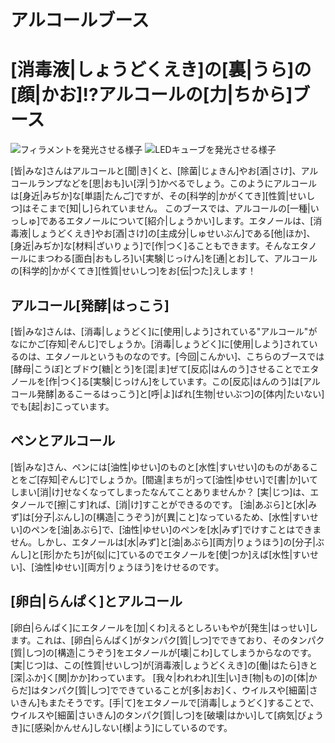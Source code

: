 # アルコールブース


# [消毒液|しょうどくえき]の[裏|うら]の[顔|かお]!?アルコールの[力|ちから]ブース


![フィラメントを発光させる様子](/img/light/灯り_ふぃらめんと.jpg)
![LEDキューブを発光させる様子](/img/light/灯り_LEDきゅーぶ.png)


[皆|みな]さんはアルコールと[聞|き]くと、[除菌|じょきん]やお[酒|さけ]、アルコールランプなどを[思|おも]い[浮|う]かべるでしょう。このようにアルコールは[身近|みぢか]な[単語|たんご]ですが、その[科学的|かがくてき][性質|せいしつ]はそこまで[知|し]られていません。
このブースでは、アルコールの[一種|いっしゅ]であるエタノールについて[紹介|しょうかい]します。エタノールは、[消毒液|しょうどくえき]やお[酒|さけ]の[主成分|しゅせいぶん]である[他|ほか]、[身近|みぢか]な[材料|ざいりょう]で[作|つく]ることもできます。そんなエタノールにまつわる[面白|おもしろ]い[実験|じっけん]を[通|とお]して、アルコールの[科学的|かがくてき][性質|せいしつ]をお[伝|つた]えします！





## アルコール[発酵|はっこう]

[皆|みな]さんは、[消毒|しょうどく]に[使用|しよう]されている"アルコール"がなにかご[存知|ぞんじ]でしょうか。[消毒|しょうどく]に[使用|しよう]されているのは、エタノールというものなのです。[今回|こんかい]、こちらのブースでは[酵母|こうぼ]とブドウ[糖|とう]を[混|ま]ぜて[反応|はんのう]させることでエタノールを[作|つく]る[実験|じっけん]をしています。この[反応|はんのう]は[アルコール発酵|あるこーるはっこう]と[呼|よ]ばれ[生物|せいぶつ]の[体内|たいない]でも[起|お]こっています。

## ペンとアルコール

[皆|みな]さん、ペンには[油性|ゆせい]のものと[水性|すいせい]のものがあることをご[存知|ぞんじ]でしょうか。[間違|まちが]って[油性|ゆせい]で[書|か]いてしまい[消|け]せなくなってしまったなんてことありませんか？
[実|じつ]は、エタノールで[擦|こす]れば、[消|け]すことができるのです。
[油|あぶら]と[水|みず]は[分子|ぶんし]の[構造|こうぞう]が[異|こと]なっているため、[水性|すいせい]のペンを[油|あぶら]で、[油性|ゆせい]のペンを[水|みず]でけすことはできません。しかし、エタノールは[水|みず]と[油|あぶら][両方|りょうほう]の[分子|ぶんし]と[形|かたち]が[似|に]ているのでエタノールを[使|つか]えば[水性|すいせい]、[油性|ゆせい][両方|りょうほう]をけせるのです。



## [卵白|らんぱく]とアルコール

[卵白|らんぱく]にエタノールを[加|くわ]えるとしろいもやが[発生|はっせい]します。これは、[卵白|らんぱく]がタンパク[質|しつ]でできており、そのタンパク[質|しつ]の[構造|こうぞう]をエタノールが[壊|こわ]してしまうからなのです。
[実|じつ]は、この[性質|せいしつ]が[消毒液|しょうどくえき]の[働|はたら]きと[深|ふか]く[関|かか]わっています。
[我々|われわれ][生|い]き[物|もの]の[体|からだ]はタンパク[質|しつ]でできていることが[多|おお]く、ウイルスや[細菌|さいきん]もまたそうです。[手|て]をエタノールで[消毒|しょうどく]することで、ウイルスや[細菌|さいきん]のタンパク[質|しつ]を[破壊|はかい]して[病気|びょうき]に[感染|かんせん]しない[様|よう]にしているのです。





